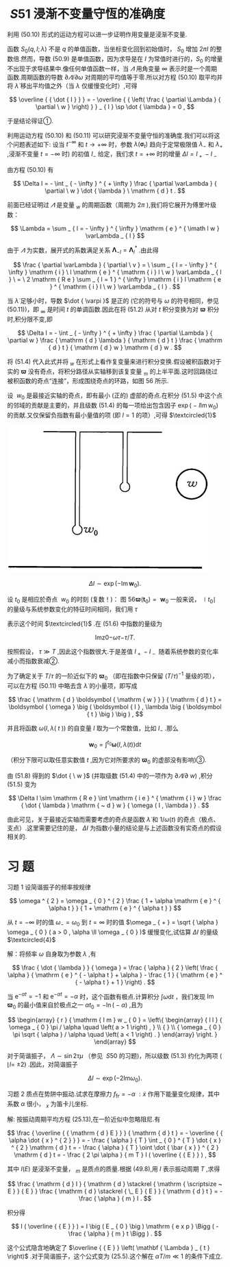 # $\ S 5 1$ 浸渐不变量守恆的准确度

利用 (50.10) 形式的运动方程可以进一步证明作用变量是浸渐不变量.

函数 $S _ { 0 } { \left( { q , I ; \lambda } \right) }$ 不是 $q$ 的单值函数，当坐标变化回到初始值时， $S _ { 0 }$ 增加 $2 \pi I$ 的整数倍.然而，导数 (50.9) 是单值函数，因为求导是在 $I$ 为常值时进行的，$S _ { 0 }$ 的增量不出现于求导结果中.像任何单值函数一样，当 $\varLambda$ 用角变量 $\infty$ 表示时是一个周期函数.周期函数的导数 $\partial \varLambda / \partial \omega$ 对周期的平均值等于零.所以对方程 (50.10) 取平均并将 $\dot { \lambda }$ 移出平均值之外（当 $\lambda$ 仅缓慢变化时）,可得

$$
\overline { { \dot { I } } } = - \overline { { \left( \frac { \partial \Lambda } { \partial \ w } \right) } } _ { I } \sp \dot { \lambda } = 0 ,
$$

于是结论得证①.

利用运动方程 (50.10) 和 (50.11) 可以研究浸渐不变量守恒的准确度.我们可以将这个问题表述如下: 设当 $t ^ {  - \infty }$ 和 $t \to + \infty$ 时，参数 $\lambda \left( \mathbf { \sigma } _ { t } \right)$ 趋向于定常极限值 $\lambda _ { - }$ 和 $\lambda _ { + }$ ,浸渐不变量 $t = - \infty$ 时) 的初值 $I _ { - }$ 给定，我们求 $t = + \infty$ 时的增量 $\Delta I = I _ { \mathrm { ~ + ~ } } - I _ { \mathrm { ~ - ~ } }$

由方程 (50.10) 有

$$
\Delta I = - \int _ { - \infty } ^ { + \infty } \frac { \partial \varLambda } { \partial \ w } \dot { \lambda } \ \mathrm { d } t .
$$

前面已经证明过 $\varLambda$ 是变量 $_ { w }$ 的周期函数（周期为 $2 \pi$ ),我们将它展开为傅里叶级数：

$$
\Lambda = \sum _ { l = - \infty } ^ { \infty } \mathrm { e } ^ { \imath l w } \varLambda _ { l }
$$

由于 $\varLambda$ 为实数，展开式的系数满足关系 $\boldsymbol { \Lambda } _ { - l } = \boldsymbol { \Lambda } _ { l } ^ { * }$ .由此得

$$
\frac { \partial \varLambda } { \partial \ v } = \ \sum _ { l = - \infty } ^ { \infty } \mathrm { i } \ l \mathrm { e } ^ { \mathrm { i } l \ w } \varLambda _ { l } \ = \ 2 \mathrm { R e } \sum _ { l = 1 } ^ { \infty } \mathrm { i } l \mathrm { e } ^ { \mathrm { i } l \ w } \varLambda _ { l } .
$$

当 $\dot { \lambda }$ 足够小时，导数 $\dot { \varpi }$ 是正的 (它的符号与 $\omega$ 的符号相同，参见 (50.11))，即 $_ { \infty }$ 是时间 $t$ 的单调函数.因此在将 (51.2) 从对 $t$ 积分变换为对 $\boldsymbol { \varpi }$ 积分时,积分限不变,即

$$
\Delta I = - \int _ { - \infty } ^ { + \infty } \frac { \partial \Lambda } { \partial w } \frac { \mathrm { d } \lambda } { \mathrm { d } t } \frac { \mathrm { d } t } { \mathrm { d } w } \mathrm { d } w .
$$

将 (51.4) 代入此式并将 $_ { w }$ 在形式上看作复变量来进行积分变换.假设被积函数对于实的 $\boldsymbol { \varpi }$ 没有奇点，将积分路径从实轴移到该复变量 $_ { \mathfrak { W } }$ 的上半平面.这时回路绕过被积函数的奇点“连接”，形成围绕奇点的环路，如图 56 所示.

设 $\ w _ { 0 }$ 是最接近实轴的奇点，即有最小 (正的) 虚部的奇点.在积分 (51.5) 中这个点的邻域的贡献是主要的，并且级数 (51.4) 的每一项给出包含因子 $\exp ( { \mathrm { ~ - ~ } l \operatorname { I m } { \mathrm { w } _ { 0 } } } )$ 的贡献.又仅保留负指数有最小量值的项 (即 $l = 1$ 的项）,可得 $\textcircled{1}$

![](images/52949a3a0105e626b191f2379223cab41fc500a3fcae187549f696ca932e902a.jpg)

$$
\Delta I \sim \exp ( { - \operatorname { I m } { \boldsymbol { w } _ { 0 } } } ) .
$$

设 $t _ { 0 }$ 是相应於奇点 $\ w _ { 0 }$ 的时刻 (复数！)： 图 56${ \boldsymbol { \varpi } } \left( { \boldsymbol { t } } _ { 0 } \right) = { \boldsymbol { \ w } } _ { 0 }$ 一般来说， $\mid t _ { 0 } \mid$ 的量级与系统参数变化的特征时间相同，我们用 $\tau$

表示这个时间 $\textcircled{1}$ .在 (51.6) 中指数的量级为

$$
\mathrm { I m } \mathrm { { z } } \mathrm { { 0 } } \mathrm { { - } } \omega \tau \mathrm { { - } } \tau / T .
$$

按照假设， $\tau \gg T$ ,因此这个指数很大.于是差值 $I _ { \mathrm { ~ + ~ } } - I _ { \mathrm { ~ - ~ } }$ 随着系统参数的变化率减小而指数衰减②.

为了确定关于 $T / \tau$ 的一阶近似下的 ${ \boldsymbol { \varpi } } _ { 0 }$ （即在指数中只保留 $( T / \tau ) ^ { - 1 }$ 量级的项），可以在方程 (50.11) 中略去含 $\dot { \lambda }$ 的小量项，即写成

$$
\frac { \mathrm { d } \boldsymbol { \mathrm { w } } } { \mathrm { d } t } = \boldsymbol { \omega } \big ( \boldsymbol { I } , \lambda \big ( \boldsymbol { t } \big ) \big ) ,
$$

并且将函数 $\omega \big ( I , \lambda \big ( \textit { t } \big ) \big )$ 的自变量 $I$ 取为一个常数值，比如 $I _ { - }$ .那么

$$
\boldsymbol { w } _ { 0 } = \int ^ { t _ { 0 } } \boldsymbol { \omega } ( I , \lambda ( t ) ) \mathrm { d } t
$$

（积分下限可以取任意实数值 $t$ ,因为它对所要求的 $\boldsymbol { \varpi } _ { 0 }$ 的虚部没有影响)③.

由 (51.8) 得到的 $\dot { \ w }$ (并取级数 (51.4) 中的一项作为 $\partial \varLambda / \partial \ w )$ ,积分 (51.5) 变为

$$
\Delta I \sim \mathrm { R e } \int \mathrm { i e } ^ { \mathrm { i } w } \frac { \dot { \lambda } \mathrm { ~ d } w } { \omega ( I , \lambda ) } .
$$

由此可见，关于最接近实轴而需要考虑的奇点是函数 $\dot { \lambda }$ 和 $1 / \omega \left( t \right)$ 的奇点（极点、支点）.这里需要记住的是， $\Delta I$ 为指数小量的结论是与上述函数没有实奇点的假设相关的.

# 习 题

习题 1 设简谐振子的频率按规律

$$
\omega ^ { 2 } = \omega _ { 0 } ^ { 2 } \frac { 1 + \alpha \mathrm { e } ^ { \alpha t } } { 1 + \mathrm { e } ^ { \alpha t } }
$$

从 $t = - \infty$ 时的值 $\omega _ { - } = \omega _ { 0 }$ 到 $t = \infty$ 时的值 $\omega _ { + } = \sqrt { \alpha } \omega _ { 0 } ( a > 0 , \alpha \ll \omega _ { 0 } )$ 缓慢变化,试估算 $\Delta I$ 的量级 $\textcircled{4}$

解：将频率 $\omega$ 自身取为参数 $\lambda$ ,有

$$
\frac { \dot { \lambda } } { \omega } = \frac { \alpha } { 2 } \left( \frac { \alpha } { \mathrm { e } ^ { - \alpha t } + \alpha } - \frac { 1 } { \mathrm { e } ^ { - \alpha t } + 1 } \right) .
$$

当 $\mathrm { e } ^ { - \alpha t } = - 1$ 和 $\mathrm { e } ^ { - \alpha t } = - \alpha$ 时，这个函数有极点.计算积分 $\int \omega \mathrm { d } t$ ，我们发现 $\operatorname { I m } \boldsymbol { \varpi } _ { 0 }$ 的最小值来自於极点之一 $\alpha t _ { 0 } = - \ln ( { } - \alpha )$ ,且为

$$
\begin{array} { r } { \mathrm { I m } w _ { 0 } = \left\{ \begin{array} { l l } { \omega _ { 0 } \pi / \alpha \quad \left( a > 1 \right) , } \\ { } \\ { \omega _ { 0 } \pi \sqrt { \alpha } / \alpha \quad \left( a < 1 \right) . } \end{array} \right. } \end{array}
$$

对于简谐振子， $\Lambda \sim \sin 2 \tau \mu$ （参见 $\ S 5 0$ 的习题)，所以级数 (51.3) 约化为两项 ( $\lfloor l =$ $\pm 2 )$ .因此，对简谐振子

$$
\Delta I \sim \exp ( { - 2 \mathrm { I m } \omega _ { 0 } } ) .
$$

习题 2 质点在势阱中振动.试求在摩擦力 $f _ { \mathrm { f r } } = - \alpha \ : \dot { x }$ 作用下能量变化规律，其中系数 $\alpha$ 很小， $_ { x }$ 为笛卡儿坐标.

解: 按振动周期平均方程 (25.13),在一阶近似中忽略阻尼.有

$$
\frac { \overline { { \mathrm { d } E } } } { \mathrm { d } t } = - \overline { { \alpha \dot { x } ^ { 2 } } } = - \frac { \alpha } { T } \int _ { 0 } ^ { T } \dot { x } ^ { 2 } \mathrm { d } t = - \frac { \alpha } { T } \oint \dot { \bar { x } } ^ { 2 } \mathrm { d } t = - \frac { 2 \pi \alpha } { m T } I ( \overline { { E } } ) ,
$$

其中 $I ( E )$ 是浸渐不变量， $_ m$ 是质点的质量.根据 (49.8),用 $I$ 表示振动周期 $T$ ,求得

$$
\frac { \mathrm { d } I } { \mathrm { d } \stackrel { \mathrm { \scriptsize ~ E } } { E } } \frac { \mathrm { d } \stackrel { \_ E } { E } } { \mathrm { d } t } = - \frac { \alpha } { m } I .
$$

积分得

$$
I ( \overline { { E } } ) = I \big ( E _ { 0 } \big ) \mathrm { e x p } \Bigg ( - \frac { \alpha } { m } t \Bigg ) .
$$

这个公式隐含地确定了 $\overline { { E } } \left( \mathbf { \Lambda } _ { t } \right)$ .对于简谐振子，这个公式变为 (25.5).这个解在 $\alpha T / m \ll 1$ 的条件下成立.
